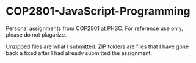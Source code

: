 # COP2801-JavaScript-Programming
Personal assignments from COP2801 at PHSC. For reference use only, please do not plagarize.

Unzipped files are what I submitted. 
ZIP folders are files that I have gone back a fixed after I had already submitted the assignment. 
